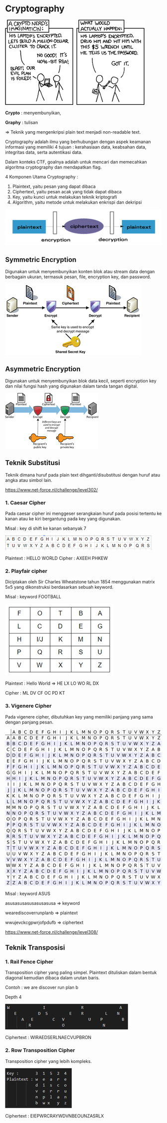 # Cryptography

![](https://github.com/arsitektur-jaringan-komputer/Modul-LBE-CTF-2020/blob/cryptography/img/crypto%20meme.png)

**Crypto** : menyembunyikan,

**Graphy** : tulisan

=> Teknik yang mengenkripsi plain text menjadi non-readable text.

Cryptography adalah ilmu yang berhubungan dengan aspek keamanan informasi yang memiliki 4 tujuan : kerahasiaan data, keabsahan data, integritas data, serta autentikasi data.

Dalam konteks CTF, goalnya adalah untuk mencari dan memecahkan algoritma cryptography dan mendapatkan flag.

4 Komponen Utama Cryptography :
1. Plaintext, yaitu pesan yang dapat dibaca
2. Ciphertext, yaitu pesan acak yang tidak dapat dibaca
3. Key, yaitu kunci untuk melakukan teknik kriptografi
4. Algorithm, yaitu metode untuk melakukan enkrispi dan dekripsi

![](https://github.com/arsitektur-jaringan-komputer/Modul-LBE-CTF-2020/blob/cryptography/img/encrypt-decrypt.PNG)

## Symmetric Encryption
Digunakan untuk menyembunyikan konten blok atau stream data dengan berbagain ukuran, termasuk pesan, file, encryption key, dan password.

![](https://github.com/arsitektur-jaringan-komputer/Modul-LBE-CTF-2020/blob/cryptography/img/symmetric.gif)

## Asymmetric Encryption
Digunakan untuk menyembunyikan blok data kecil, seperti encryption key dan nilai fungsi hash yang digunakan dalam tanda tangan digital.

![](https://github.com/arsitektur-jaringan-komputer/Modul-LBE-CTF-2020/blob/cryptography/img/asymmetric.png)

## Teknik Substitusi
Teknik dimana huruf pada plain text dihganti/disubstitusi dengan huruf atau angka atau simbol lain.

https://www.net-force.nl/challenge/level302/

### 1. Caesar Cipher
Pada caesar cipher ini menggeser serangkaian huruf pada posisi tertentu ke kanan atau ke kiri bergantung pada key yang digunakan.

Misal : key di shift ke kanan sebanyak 7

![](https://github.com/arsitektur-jaringan-komputer/Modul-LBE-CTF-2020/blob/cryptography/img/CAESAR%207%20RIGHT.PNG)

Plaintext : HELLO WORLD
Cipher     : AXEEH PHKEW

### 2. Playfair cipher
Diciptakan oleh Sir Charles Wheatstone tahun 1854 menggunakan matrix 5x5 yang dikonstruksi berdasarkan sebuah keyword.

Misal : keyword FOOTBALL

![](https://github.com/arsitektur-jaringan-komputer/Modul-LBE-CTF-2020/blob/cryptography/img/playfair.PNG)

Plaintext : Hello World => HE LX LO WO RL DX

Cipher     : ML DV CF OC PD KT

### 3. Vigenere Cipher
Pada vigenere cipher, dibutuhkan key yang memiliki panjang yang sama dengan panjang pesan.

![](https://github.com/arsitektur-jaringan-komputer/Modul-LBE-CTF-2020/blob/cryptography/img/vigenere.png)

Misal : keyword ASUS

asusasusasusasusasusa		=> keyword

wearediscoverrunplanb	=> plaintext

wwujevckcgpwrjofpdufb	=> ciphertext

https://www.net-force.nl/challenge/level308/

## Teknik Transposisi

### 1. Rail Fence Cipher
Transposition cipher yang paling simpel. Plaintext dituliskan dalam bentuk diagonal kemudian dibaca dalam urutan baris.

Contoh : we are discover run plan b

Depth 4

![](https://github.com/arsitektur-jaringan-komputer/Modul-LBE-CTF-2020/blob/cryptography/img/cipher%20rail.PNG)

Ciphertext : WIRAEDSERLNAECVUPBRON

### 2. Row Transposition Cipher
Transposition cipher yang lebih kompleks.

![](https://github.com/arsitektur-jaringan-komputer/Modul-LBE-CTF-2020/blob/cryptography/img/row%20transposition.PNG)

Ciphertext : EIEPWRCRAYWDVNBEOUNZASRLX
